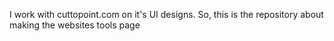 I work with cuttopoint.com on it's UI designs. So, this is the repository about making the websites tools page
